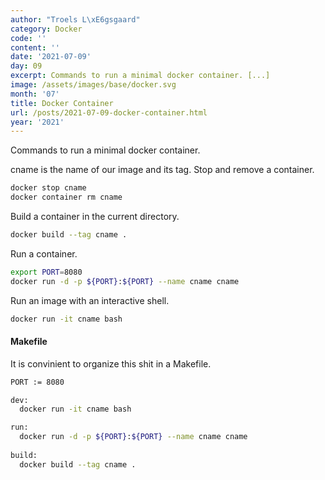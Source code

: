 ```yaml
---
author: "Troels L\xE6gsgaard"
category: Docker
code: ''
content: ''
date: '2021-07-09'
day: 09
excerpt: Commands to run a minimal docker container. [...]
image: /assets/images/base/docker.svg
month: '07'
title: Docker Container
url: /posts/2021-07-09-docker-container.html
year: '2021'
---
```


Commands to run a minimal docker container.<!--more--> 

cname is the name of our image and its tag. Stop and remove a container.

```bash
docker stop cname
docker container rm cname
```

Build a container in the current directory.

```bash
docker build --tag cname .
```

Run a container.

```bash
export PORT=8080
docker run -d -p ${PORT}:${PORT} --name cname cname
```

Run an image with an interactive shell.

```bash
docker run -it cname bash
```

#### Makefile

It is convinient to organize this shit in a Makefile.

```bash
PORT := 8080

dev:
  docker run -it cname bash

run:
  docker run -d -p ${PORT}:${PORT} --name cname cname
  
build:
  docker build --tag cname .
```
